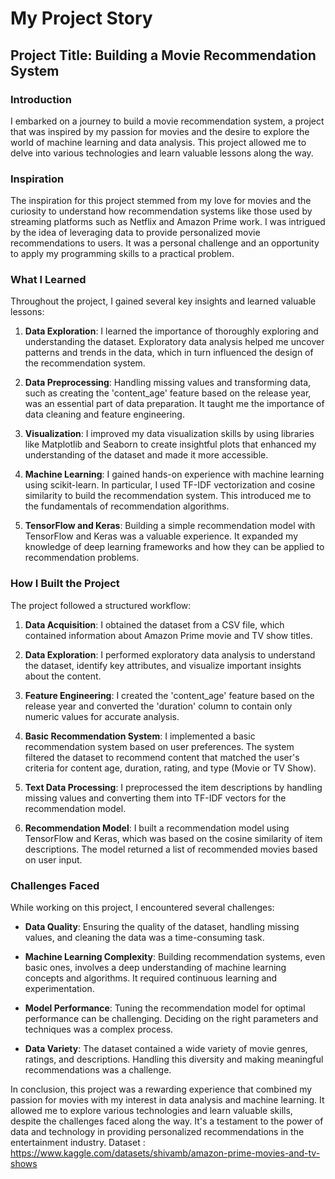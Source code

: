 # My Project Story

## Project Title: Building a Movie Recommendation System

### Introduction

I embarked on a journey to build a movie recommendation system, a project that was inspired by my passion for movies and the desire to explore the world of machine learning and data analysis. This project allowed me to delve into various technologies and learn valuable lessons along the way.

### Inspiration

The inspiration for this project stemmed from my love for movies and the curiosity to understand how recommendation systems like those used by streaming platforms such as Netflix and Amazon Prime work. I was intrigued by the idea of leveraging data to provide personalized movie recommendations to users. It was a personal challenge and an opportunity to apply my programming skills to a practical problem.

### What I Learned

Throughout the project, I gained several key insights and learned valuable lessons:

1. **Data Exploration**: I learned the importance of thoroughly exploring and understanding the dataset. Exploratory data analysis helped me uncover patterns and trends in the data, which in turn influenced the design of the recommendation system.

2. **Data Preprocessing**: Handling missing values and transforming data, such as creating the 'content_age' feature based on the release year, was an essential part of data preparation. It taught me the importance of data cleaning and feature engineering.

3. **Visualization**: I improved my data visualization skills by using libraries like Matplotlib and Seaborn to create insightful plots that enhanced my understanding of the dataset and made it more accessible.

4. **Machine Learning**: I gained hands-on experience with machine learning using scikit-learn. In particular, I used TF-IDF vectorization and cosine similarity to build the recommendation system. This introduced me to the fundamentals of recommendation algorithms.

5. **TensorFlow and Keras**: Building a simple recommendation model with TensorFlow and Keras was a valuable experience. It expanded my knowledge of deep learning frameworks and how they can be applied to recommendation problems.

### How I Built the Project

The project followed a structured workflow:

1. **Data Acquisition**: I obtained the dataset from a CSV file, which contained information about Amazon Prime movie and TV show titles.

2. **Data Exploration**: I performed exploratory data analysis to understand the dataset, identify key attributes, and visualize important insights about the content.

3. **Feature Engineering**: I created the 'content_age' feature based on the release year and converted the 'duration' column to contain only numeric values for accurate analysis.

4. **Basic Recommendation System**: I implemented a basic recommendation system based on user preferences. The system filtered the dataset to recommend content that matched the user's criteria for content age, duration, rating, and type (Movie or TV Show).

5. **Text Data Processing**: I preprocessed the item descriptions by handling missing values and converting them into TF-IDF vectors for the recommendation model.

6. **Recommendation Model**: I built a recommendation model using TensorFlow and Keras, which was based on the cosine similarity of item descriptions. The model returned a list of recommended movies based on user input.

### Challenges Faced

While working on this project, I encountered several challenges:

- **Data Quality**: Ensuring the quality of the dataset, handling missing values, and cleaning the data was a time-consuming task.

- **Machine Learning Complexity**: Building recommendation systems, even basic ones, involves a deep understanding of machine learning concepts and algorithms. It required continuous learning and experimentation.

- **Model Performance**: Tuning the recommendation model for optimal performance can be challenging. Deciding on the right parameters and techniques was a complex process.

- **Data Variety**: The dataset contained a wide variety of movie genres, ratings, and descriptions. Handling this diversity and making meaningful recommendations was a challenge.

In conclusion, this project was a rewarding experience that combined my passion for movies with my interest in data analysis and machine learning. It allowed me to explore various technologies and learn valuable skills, despite the challenges faced along the way. It's a testament to the power of data and technology in providing personalized recommendations in the entertainment industry.
Dataset : https://www.kaggle.com/datasets/shivamb/amazon-prime-movies-and-tv-shows
